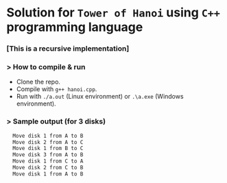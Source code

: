 # Solution for `Tower of Hanoi` using `C++` programming language
### [This is a recursive implementation]

### > How to compile & run

- Clone the repo.
- Compile with `g++ hanoi.cpp`.
- Run with `./a.out` (Linux environment) or `.\a.exe` (Windows environment).

### > Sample output (for 3 disks)

```bash
  Move disk 1 from A to B
  Move disk 2 from A to C
  Move disk 1 from B to C
  Move disk 3 from A to B
  Move disk 1 from C to A
  Move disk 2 from C to B
  Move disk 1 from A to B
```
